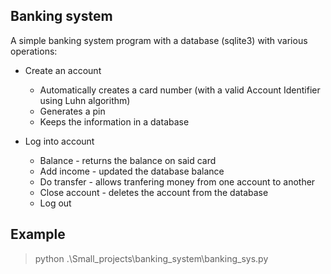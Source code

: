 ## Banking system
A simple banking system program with a database (sqlite3) with various operations:
* Create an account
    * Automatically creates a card number (with a valid Account Identifier using Luhn algorithm)
    * Generates a pin
    * Keeps the information in a database
    
* Log into account
    * Balance - returns the balance on said card
    * Add income - updated the database balance
    * Do transfer - allows tranfering money from one account to another
    * Close account - deletes the account from the database
    * Log out 

## Example
> python .\Small_projects\banking_system\banking_sys.py